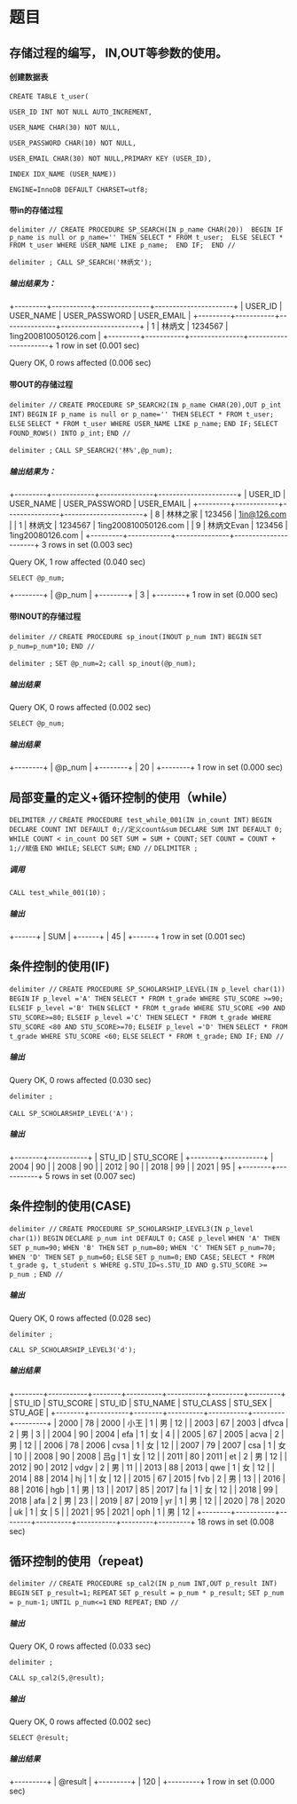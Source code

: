 # 题目

## 存储过程的编写， IN,OUT等参数的使用。

#### 创建数据表

`CREATE TABLE t_user(`

`USER_ID INT NOT NULL AUTO_INCREMENT,`

`USER_NAME CHAR(30) NOT NULL,`

`USER_PASSWORD CHAR(10) NOT NULL,`

`USER_EMAIL CHAR(30) NOT NULL,PRIMARY KEY (USER_ID),`

`INDEX IDX_NAME (USER_NAME))`

`ENGINE=InnoDB DEFAULT CHARSET=utf8;`

#### 带in的存储过程

`delimiter //
CREATE PROCEDURE SP_SEARCH(IN p_name CHAR(20)) 
BEGIN
IF p_name is null or p_name='' THEN
SELECT * FROM t_user; 
ELSE
SELECT * FROM t_user WHERE USER_NAME LIKE p_name; 
END IF; 
END //`

`delimiter ;
CALL SP_SEARCH('林炳文');`

##### 输出结果为：

+---------+-----------+---------------+----------------------+
| USER_ID | USER_NAME | USER_PASSWORD | USER_EMAIL           |
+---------+-----------+---------------+----------------------+
|       1 | 林炳文    | 1234567       | 1ing200810050126.com |
+---------+-----------+---------------+----------------------+
1 row in set (0.001 sec)

Query OK, 0 rows affected (0.006 sec)

#### 带OUT的存储过程

`delimiter //`
`CREATE PROCEDURE SP_SEARCH2(IN p_name CHAR(20),OUT p_int INT)` 
`BEGIN`
`IF p_name is null or p_name='' THEN`
`SELECT * FROM t_user;` 
`ELSE`
`SELECT * FROM t_user WHERE USER_NAME LIKE p_name;` 
`END IF;` 
`SELECT FOUND_ROWS() INTO p_int;` 
`END //`

`delimiter ;`
`CALL SP_SEARCH2('林%',@p_num);` 

##### 输出结果为：

+---------+------------+---------------+----------------------+
| USER_ID | USER_NAME  | USER_PASSWORD | USER_EMAIL           |
+---------+------------+---------------+----------------------+
|       8 | 林林之家   | 123456        | 1in@126.com          |
|       1 | 林炳文     | 1234567       | 1ing200810050126.com |
|       9 | 林炳文Evan | 123456        | 1ing20080126.com     |
+---------+------------+---------------+----------------------+
3 rows in set (0.003 sec)

Query OK, 1 row affected (0.040 sec)

`SELECT @p_num;`

+--------+
| @p_num |
+--------+
|      3 |
+--------+
1 row in set (0.000 sec)

#### 带INOUT的存储过程

`delimiter //`
`CREATE PROCEDURE sp_inout(INOUT p_num INT)` 
`BEGIN`
`SET p_num=p_num*10;` 
`END //`

`delimiter ;`
`SET @p_num=2;` 
`call sp_inout(@p_num);` 

##### 输出结果

Query OK, 0 rows affected (0.002 sec)

`SELECT @p_num;`

##### 输出结果

+--------+
| @p_num |
+--------+
|     20 |
+--------+
1 row in set (0.000 sec)

## 局部变量的定义+循环控制的使用（while）

`DELIMITER //`
`CREATE PROCEDURE test_while_001(IN in_count INT)`
`BEGIN`
    `DECLARE COUNT INT DEFAULT 0;//定义count&sum`
    `DECLARE SUM INT DEFAULT 0;`
    `WHILE COUNT < in_count DO`
        `SET SUM = SUM + COUNT;`
        `SET COUNT = COUNT + 1;//赋值`
    `END WHILE;`
    `SELECT SUM;`
`END //`
`DELIMITER ;`

##### 调用

`CALL test_while_001(10)；`

##### 输出

+------+
| SUM  |
+------+
|   45 |
+------+
1 row in set (0.001 sec)

## 条件控制的使用(IF)

`delimiter //`
`CREATE PROCEDURE SP_SCHOLARSHIP_LEVEL(IN p_level char(1))` 
`BEGIN`
`IF p_level ='A' THEN`
`SELECT * FROM t_grade WHERE STU_SCORE >=90;` 
`ELSEIF p_level ='B' THEN`
`SELECT * FROM t_grade WHERE STU_SCORE <90 AND STU_SCORE>=80;` 
`ELSEIF p_level ='C' THEN`
`SELECT * FROM t_grade WHERE STU_SCORE <80 AND STU_SCORE>=70;` 
`ELSEIF p_level ='D' THEN`
`SELECT * FROM t_grade WHERE STU_SCORE <60;` 
`ELSE`
`SELECT * FROM t_grade;` 
`END IF;` 
`END //`

##### 输出

Query OK, 0 rows affected (0.030 sec)

`delimiter ;`

`CALL SP_SCHOLARSHIP_LEVEL('A')；`

##### 输出

+--------+-----------+
| STU_ID | STU_SCORE |
+--------+-----------+
|   2004 |        90 |
|   2008 |        90 |
|   2012 |        90 |
|   2018 |        99 |
|   2021 |        95 |
+--------+-----------+
5 rows in set (0.007 sec)

## 条件控制的使用(CASE)

`delimiter //`
`CREATE PROCEDURE SP_SCHOLARSHIP_LEVEL3(IN p_level char(1))` 
`BEGIN`
`DECLARE p_num int DEFAULT 0;` 
`CASE p_level` 
`WHEN 'A' THEN`
`SET p_num=90;` 
`WHEN 'B' THEN`
`SET p_num=80;` 
`WHEN 'C' THEN`
`SET p_num=70;` 
`WHEN 'D' THEN`
`SET p_num=60;` 
`ELSE`
`SET p_num=0;` 
`END CASE;` 
`SELECT * FROM t_grade g, t_student s WHERE g.STU_ID=s.STU_ID AND g.STU_SCORE >= p_num ;` 
`END //`

##### 输出

Query OK, 0 rows affected (0.028 sec)

`delimiter ;`

`CALL SP_SCHOLARSHIP_LEVEL3('d');`

##### 输出结果

+--------+-----------+--------+----------+-----------+---------+---------+
| STU_ID | STU_SCORE | STU_ID | STU_NAME | STU_CLASS | STU_SEX | STU_AGE |
+--------+-----------+--------+----------+-----------+---------+---------+
|   2000 |        78 |   2000 | 小王     |         1 | 男      |      12 |
|   2003 |        67 |   2003 | dfvca    |         2 | 男      |       3 |
|   2004 |        90 |   2004 | efa      |         1 | 女      |       4 |
|   2005 |        67 |   2005 | acva     |         2 | 男      |      12 |
|   2006 |        78 |   2006 | cvsa     |         1 | 女      |      12 |
|   2007 |        79 |   2007 | csa      |         1 | 女      |      10 |
|   2008 |        90 |   2008 | 吕g      |         1 | 女      |      12 |
|   2011 |        80 |   2011 | et       |         2 | 男      |      12 |
|   2012 |        90 |   2012 | vdgv     |         2 | 男      |      11 |
|   2013 |        88 |   2013 | qwe      |         1 | 女      |      12 |
|   2014 |        88 |   2014 | hj       |         1 | 女      |      12 |
|   2015 |        67 |   2015 | fvb      |         2 | 男      |      13 |
|   2016 |        88 |   2016 | hgb      |         1 | 男      |      13 |
|   2017 |        85 |   2017 | fa       |         1 | 女      |      12 |
|   2018 |        99 |   2018 | afa      |         2 | 男      |      23 |
|   2019 |        87 |   2019 | yr       |         1 | 男      |      12 |
|   2020 |        78 |   2020 | uk       |         1 | 女      |       5 |
|   2021 |        95 |   2021 | oph      |         1 | 男      |      12 |
+--------+-----------+--------+----------+-----------+---------+---------+
18 rows in set (0.008 sec)

## 循环控制的使用（repeat)

`delimiter //`
`CREATE PROCEDURE sp_cal2(IN p_num INT,OUT p_result INT)` 
`BEGIN`
 `SET p_result=1;` 
 `REPEAT` 
  `SET p_result = p_num * p_result;` 
  `SET p_num = p_num-1;` 
  `UNTIL p_num<=1` 
 `END REPEAT;` 
`END //`

##### 输出

Query OK, 0 rows affected (0.033 sec)

`delimiter ;`

`CALL sp_cal2(5,@result);` 

##### 输出

Query OK, 0 rows affected (0.002 sec)

`SELECT @result;` 

##### 输出结果

+---------+
| @result |
+---------+
|     120 |
+---------+
1 row in set (0.000 sec)
